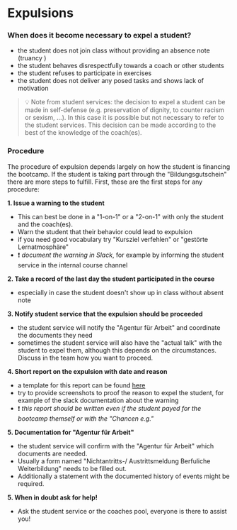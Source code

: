 # Expulsions

### When does it become necessary to expel a student?

- the student does not join class without providing an absence note (truancy )
- the student behaves disrespectfully towards a coach or other students
- the student refuses to participate in exercises
- the student does not deliver any posed tasks and shows lack of motivation

> 💡 Note from student services: the decision to expel a student can be made in self-defense (e.g. preservation of dignity, to counter racism or sexism, ...). In this case it is possible
> but not necessary to refer to the student services. This decision can be made according to the best of the
> knowledge of the coach(es).

### Procedure

The procedure of expulsion depends largely on how the student is financing the bootcamp. If the
student is taking part through the "Bildungsgutschein" there are more steps to fulfill. First, these
are the first steps for any procedure:

**1. Issue a warning to the student**

- This can best be done in a "1-on-1" or a "2-on-1" with only the student and the coach(es).
- Warn the student that their behavior could lead to expulsion
- if you need good vocabulary try "Kursziel verfehlen" or "gestörte Lernatmosphäre"
- ❗️ _document the warning in Slack_, for example by informing the student service in the internal
  course channel

**2. Take a record of the last day the student participated in the course**

- especially in case the student doesn't show up in class without absent note

**3. Notify student service that the expulsion should be proceeded**

- the student service will notify the "Agentur für Arbeit" and coordinate the documents they need
- sometimes the student service will also have the "actual talk" with the student to expel them,
  although this depends on the circumstances. Discuss in the team how you want to proceed.

**4. Short report on the expulsion with date and reason**

- a template for this report can be found
  [here](https://docs.google.com/document/d/1q9RqfFOAZnTA45yWP__hkCaO1jrbIYO-2Rp4WpkR24U/edit)
- try to provide screenshots to proof the reason to expel the student, for example of the slack
  documentation about the warning
- ❗️ _this report should be written even if the student payed for the bootcamp themself or with the
  "Chancen e.g."_

**5. Documentation for "Agentur für Arbeit"**

- the student service will confirm with the "Agentur für Arbeit" which documents are needed.
- Usually a form named "Nichtantritts-/ Austrittsmeldung Berfuliche Weiterbildung" needs to be
  filled out.
- Additionally a statement with the documented history of events might be required.

**5. When in doubt ask for help!**

- Ask the student service or the coaches pool, everyone is there to assist you!
